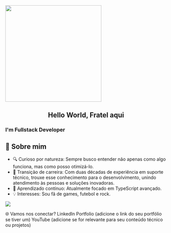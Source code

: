 <img src="https://github.com/user-attachments/assets/fee90cec-a23e-4fd1-bfee-77155d09941d" height="300">

<center><h2>Hello World, Fratel aqui</h2></center>

### I'm Fullstack Developer

## 🚀 Sobre mim
- 🔍 Curioso por natureza: Sempre busco entender não apenas como algo funciona, mas como posso otimizá-lo.
- 🔄 Transição de carreira: Com duas décadas de experiência em suporte técnico, trouxe esse conhecimento para o desenvolvimento, unindo atendimento às pessoas e soluções inovadoras.
- 🌱 Aprendizado contínuo: Atualmente focado em TypeScript avançado.
- 💡 Interesses: Sou fã de games, futebol e rock.

<img src="https://cdn.jsdelivr.net/gh/devicons/devicon@latest/icons/javascript/javascript-plain.svg" />
          


🌐 Vamos nos conectar?
LinkedIn
Portfolio (adicione o link do seu portfólio se tiver um)
YouTube (adicione se for relevante para seu conteúdo técnico ou projetos)
